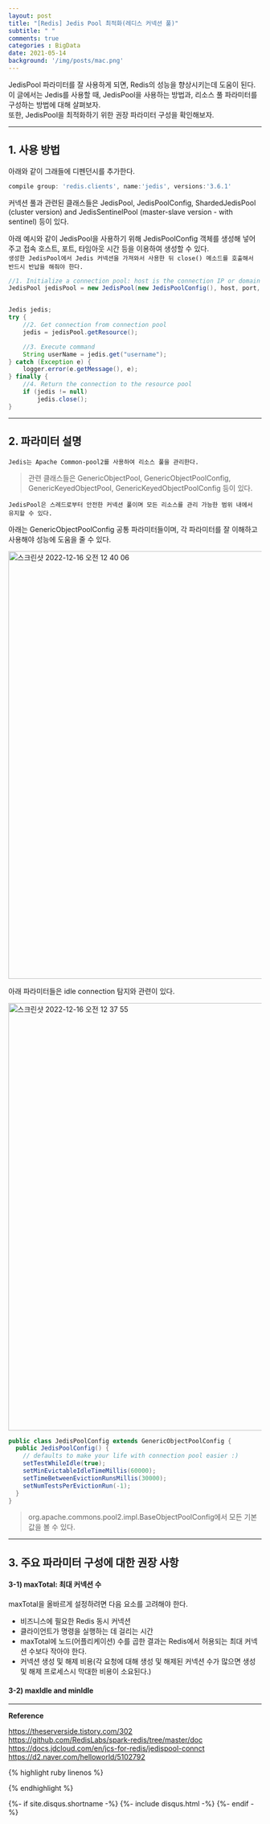 ```yaml
---
layout: post
title: "[Redis] Jedis Pool 최적화(레디스 커넥션 풀)"
subtitle: " "       
comments: true
categories : BigData
date: 2021-05-14
background: '/img/posts/mac.png'
---
```



JedisPool 파라미터를 잘 사용하게 되면, Redis의 성능을 향상시키는데 도움이 된다.   
이 글에서는 Jedis를 사용할 때, JedisPool을 사용하는 방법과, 리소스 풀 파라미터를 
구성하는 방법에 대해 살펴보자.   
또한, JedisPool을 최적화하기 위한 권장 파라미터 구성을 확인해보자.    

- - -

## 1. 사용 방법 

아래와 같이 그래들에 디펜던시를 추가한다.   

```groovy
compile group: 'redis.clients', name:'jedis', versions:'3.6.1'   
```

커넥션 풀과 관련된 클래스들은 JedisPool, JedisPoolConfig, 
    ShardedJedisPool (cluster version) and 
    JedisSentinelPool (master-slave version - with sentinel) 등이 있다.     

아래 예시와 같이 JedisPool을 사용하기 위해 JedisPoolConfig 객체를 생성해 넣어 주고 
접속 호스트, 포트, 타임아웃 시간 등을 이용하여 생성할 수 있다.   
`생성한 JedisPool에서 Jedis 커넥션을 가져와서 사용한 뒤 close() 메소드를 호출해서 
반드시 반납을 해줘야 한다.`   

```java
//1. Initialize a connection pool: host is the connection IP or domain name of the redis service, port is the connection port, password is the connection password, and timeout is the connection, read and write timeout time
JedisPool jedisPool = new JedisPool(new JedisPoolConfig(), host, port, timeout, password);


Jedis jedis;
try {
    //2. Get connection from connection pool
    jedis = jedisPool.getResource();

    //3. Execute command
    String userName = jedis.get("username");
} catch (Exception e) {
    logger.error(e.getMessage(), e);
} finally {
    //4. Return the connection to the resource pool
    if (jedis != null) 
        jedis.close();
}
```

- - - 

## 2. 파라미터 설명   

`Jedis는 Apache Common-pool2를 사용하여 리소스 풀을 관리한다.`      

> 관련 클래스들은 GenericObjectPool, GenericObjectPoolConfig, GenericKeyedObjectPool, GenericKeyedObjectPoolConfig 등이 있다.   

`JedisPool은 스레드로부터 안전한 커넥션 풀이며 모든 리소스를 관리 가능한 범위 내에서 유지할 수 있다.`   

아래는 GenericObjectPoolConfig 공통 파라미터들이며, 각 파라미터를 잘 이해하고 사용해야 성능에 도움을 줄 수 있다.     

<img width="850" alt="스크린샷 2022-12-16 오전 12 40 06" src="https://user-images.githubusercontent.com/26623547/207903456-24f70f57-6580-4633-ac4f-9a9a63f667c2.png">   

아래 파라미터들은 idle connection 탐지와 관련이 있다.   

<img width="850" alt="스크린샷 2022-12-16 오전 12 37 55" src="https://user-images.githubusercontent.com/26623547/207902930-b92687db-efdd-4d3a-9c15-a8e7de0be879.png">   



```java
public class JedisPoolConfig extends GenericObjectPoolConfig {
  public JedisPoolConfig() {
    // defaults to make your life with connection pool easier :)
    setTestWhileIdle(true);
    setMinEvictableIdleTimeMillis(60000);
    setTimeBetweenEvictionRunsMillis(30000);
    setNumTestsPerEvictionRun(-1);
  }
}
```

> org.apache.commons.pool2.impl.BaseObjectPoolConfig에서 모든 기본값을 볼 수 있다.   

- - - 

## 3. 주요 파라미터 구성에 대한 권장 사항 

#### 3-1) maxTotal: 최대 커넥션 수   

maxTotal을 올바르게 설정하려면 다음 요소를 고려해야 한다.   

- 비즈니스에 필요한 Redis 동시 커넥션   
- 클라이언트가 명령을 실행하는 데 걸리는 시간   
- maxTotal에 노드(어플리케이션) 수를 곱한 결과는 Redis에서 허용되는 최대 커넥션 수보다 작아야 한다.   
- 커넥션 생성 및 해제 비용(각 요청에 대해 생성 및 해제된 커넥션 수가 많으면 생성 및 해제 프로세스시 막대한 비용이 소요된다.)      



#### 3-2) maxIdle and minIdle   





- - - 

**Reference**   

<https://theserverside.tistory.com/302>   
<https://github.com/RedisLabs/spark-redis/tree/master/doc>   
<https://docs.jdcloud.com/en/jcs-for-redis/jedispool-connct>    
<https://d2.naver.com/helloworld/5102792>   

{% highlight ruby linenos %}

{% endhighlight %}


{%- if site.disqus.shortname -%}
    {%- include disqus.html -%}
{%- endif -%}
